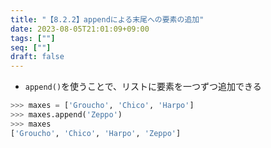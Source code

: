```yaml
---
title: "【8.2.2】appendによる末尾への要素の追加"
date: 2023-08-05T21:01:09+09:00
tags: [""]
seq: [""]
draft: false
---
```


- `append()`を使うことで、リストに要素を一つずつ追加できる

```python
>>> maxes = ['Groucho', 'Chico', 'Harpo']
>>> maxes.append('Zeppo')
>>> maxes
['Groucho', 'Chico', 'Harpo', 'Zeppo']
```